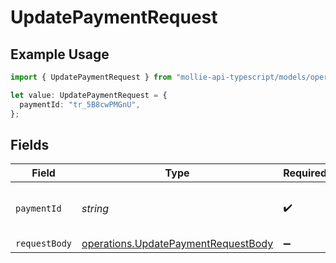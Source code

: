 # UpdatePaymentRequest

## Example Usage

```typescript
import { UpdatePaymentRequest } from "mollie-api-typescript/models/operations";

let value: UpdatePaymentRequest = {
  paymentId: "tr_5B8cwPMGnU",
};
```

## Fields

| Field                                                                                      | Type                                                                                       | Required                                                                                   | Description                                                                                | Example                                                                                    |
| ------------------------------------------------------------------------------------------ | ------------------------------------------------------------------------------------------ | ------------------------------------------------------------------------------------------ | ------------------------------------------------------------------------------------------ | ------------------------------------------------------------------------------------------ |
| `paymentId`                                                                                | *string*                                                                                   | :heavy_check_mark:                                                                         | Provide the ID of the related payment.                                                     | tr_5B8cwPMGnU                                                                              |
| `requestBody`                                                                              | [operations.UpdatePaymentRequestBody](../../models/operations/updatepaymentrequestbody.md) | :heavy_minus_sign:                                                                         | N/A                                                                                        |                                                                                            |